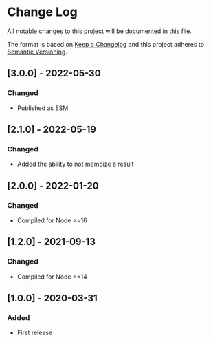 # Change Log

All notable changes to this project will be documented in this file.

The format is based on [Keep a Changelog](http://keepachangelog.com/)
and this project adheres to [Semantic Versioning](http://semver.org/).

## [3.0.0] - 2022-05-30

### Changed

- Published as ESM

## [2.1.0] - 2022-05-19

### Changed

- Added the ability to not memoize a result

## [2.0.0] - 2022-01-20

### Changed

- Compiled for Node >=16

## [1.2.0] - 2021-09-13

### Changed

- Compiled for Node >=14

## [1.0.0] - 2020-03-31

### Added

- First release
